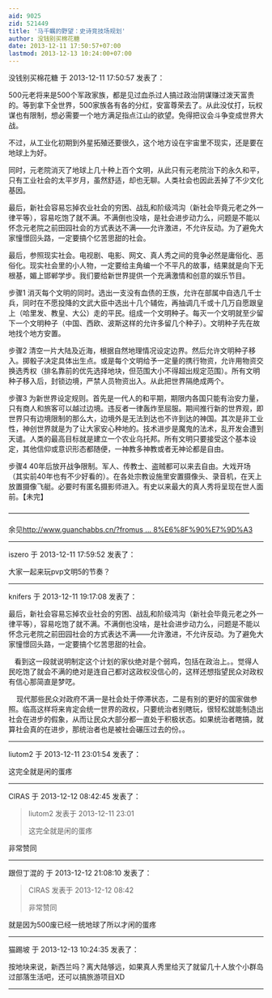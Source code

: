 ```yaml
---
aid: 9025
zid: 521449
title: '马千瞩的野望：史诗竞技场规划'
author: 没钱别买棉花糖
date: 2013-12-11 17:50:57+07:00
lastmod: 2013-12-13 10:24:00+07:00
---
```


没钱别买棉花糖 于 2013-12-11 17:50:57 发表了：

500元老将来是500个军政家族，都是见过血杀过人搞过政治阴谋赚过泼天富贵的。等到拿下全世界，500家族各有各的分红，安富尊荣去了。从此没仗打，玩权谋也有限制，想必需要一个地方满足指点江山的欲望。免得把议会斗争变成世界大战。

不过，从工业化初期到外星拓殖还要很久，这个地方设在宇宙里不现实，还是要在地球上为好。

同时，元老院消灭了地球上几十种上百个文明，从此只有元老院治下的永久和平，只有工业社会的太平岁月，虽然舒适，却也无聊。人类社会也因此丢掉了不少文化基因。

最后，新社会容易忘掉农业社会的穷困、战乱和阶级鸿沟（新社会毕竟元老之外一律平等），容易吃饱了就不满。不满倒也没啥，是社会进步动力么，问题是不能以怀念元老院之前田园社会的方式表达不满——允许激进，不允许反动。为了避免大家憧憬回头路，一定要搞个忆苦思甜的社会。

最后，参照现实社会。电视剧、电影、网文、真人秀之间的竞争必然是庸俗化、恶俗化。现实社会里的小人物，一定要给主角编一个不平凡的故事，结果就是向下无根基，媚上邯郸学步。我们要给新世界提供一个充满激情和创意的娱乐节目。

步骤1 消灭每个文明的同时。选出一支没有血债的王族，允许在部属中自选几千士兵，同时在不愿投降的文武大臣中选出十几个辅佐，再抽调几千或十几万自愿跟皇上（哈里发、教皇、大公）走的平民。组成一个文明种子。每灭一个文明就至少留下一个文明种子（中国、西欧、波斯这样的允许多留几个种子）。文明种子先在故地找个地方安置。

步骤2 清空一片大陆及近海，根据自然地理情况设定边界。然后允许文明种子移入。掷骰子决定具体出生点。或是每个文明给予一定量的携行物资，允许用物资交换选秀权（排名靠前的优先选择地块，但范围大小不得超出规定范围）。所有文明种子移入后，封锁边境，严禁人员物资出入。从此把世界隔绝成两个。

步骤3 为新世界设定规则。首先是一代人的和平期，期限内各国只能有治安力量，只有商人和旅客可以越过边境。违反者一律轰炸至屈服。期间推行新的世界观，即世界只有边境限制的那么大，边境外是无法到达也不许到达的神国。其次是非工业性，神创世界就是为了让大家安心种地的。技术进步是魔鬼的法术，乱开发会遭到天谴。人类的最高目标就是建立一个农业乌托邦。所有文明只要接受这个基本设定，其他信仰或意识形态都随便，一神教多神教或者无神论都是自由。

步骤4 40年后放开战争限制。军人、传教士、盗贼都可以来去自由。大戏开场（其实前40年也有不少好看的）。在各处宗教设施里安置摄像头、录音机，在天上放置摄像飞艇。必要时有匿名摄影师进入。有史以来最大的真人秀将呈现在世人面前。【未完】

——————————————————————————————————

余见[http://www.guanchabbs.cn/?fromus ... 8%E6%8F%90%E7%9D%A3](http://www.guanchabbs.cn/?fromuser=%E7%BA%A2%E8%8C%B6%E6%9C%80%E7%88%B1%E6%9D%A8%E6%8F%90%E7%9D%A3)

---------

iszero 于 2013-12-11 17:59:52 发表了：

大家一起来玩pvp文明5的节奏？

---------

knifers 于 2013-12-11 19:17:08 发表了：

最后，新社会容易忘掉农业社会的穷困、战乱和阶级鸿沟（新社会毕竟元老之外一律平等），容易吃饱了就不满。不满倒也没啥，是社会进步动力么，问题是不能以怀念元老院之前田园社会的方式表达不满——允许激进，不允许反动。为了避免大家憧憬回头路，一定要搞个忆苦思甜的社会。

   看到这一段就说明制定这个计划的家伙绝对是个弱鸡，包括在政治上。。觉得人民吃饱了就会不满的绝对是连自己都对这政权没信心的，这样还想指望民众对政权有信心那简直是梦呓。

    现代那些民众对政府不满一是社会处于停滞状态，二是有别的更好的国家做参照。临高这样将来肯定会统一世界的政权，只要统治者别瞎玩，很轻松就能制造出社会在进步的假象，从而让民众大部分都一直处于积极状态。如果统治者瞎搞，就算社会真的在进步，那统治者也是被社会碾压过去的份。。

---------

liutom2 于 2013-12-11 23:01:54 发表了：

这完全就是闲的蛋疼

---------

CIRAS 于 2013-12-12 08:42:45 发表了：

> liutom2 发表于 2013-12-11 23:01
> 
> 这完全就是闲的蛋疼



非常赞同

---------

跟但丁混的 于 2013-12-12 21:08:10 发表了：

> CIRAS 发表于 2013-12-12 08:42
> 
> 非常赞同



就是因为500废已经一统地球了所以才闲的蛋疼

---------

猫踢坡 于 2013-12-13 10:24:35 发表了：

按地块来说，新西兰吗？离大陆够远，如果真人秀里给灭了就留几十人放个小群岛过部落生活吧，还可以搞旅游项目XD

---------

